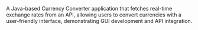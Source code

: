 A Java-based Currency Converter application that fetches real-time exchange rates from an API, allowing users
to convert currencies with a user-friendly interface, demonstrating GUI development and API integration.
